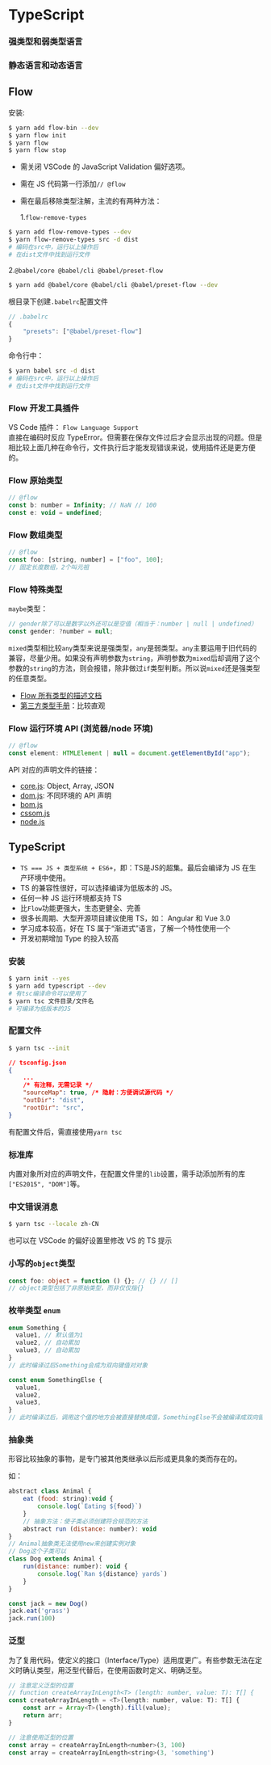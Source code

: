 # TypeScript

### 强类型和弱类型语言

### 静态语言和动态语言

## Flow

安装:

```bash
$ yarn add flow-bin --dev
$ yarn flow init
$ yarn flow
$ yarn flow stop
```

- 需关闭 VSCode 的 JavaScript Validation 偏好选项。
- 需在 JS 代码第一行添加`// @flow`
- 需在最后移除类型注解，主流的有两种方法：

  1.`flow-remove-types`

```bash
$ yarn add flow-remove-types --dev
$ yarn flow-remove-types src -d dist
# 编码在src中，运行以上操作后
# 在dist文件中找到运行文件
```

2.`@babel/core @babel/cli @babel/preset-flow`

```bash
$ yarn add @babel/core @babel/cli @babel/preset-flow --dev
```

根目录下创建`.babelrc`配置文件

```js
// .babelrc
{
    "presets": ["@babel/preset-flow"]
}
```

命令行中：

```bash
$ yarn babel src -d dist
# 编码在src中，运行以上操作后
# 在dist文件中找到运行文件
```

### Flow 开发工具插件

VS Code 插件： `Flow Language Support`  
直接在编码时反应 TypeError。但需要在保存文件过后才会显示出现的问题。但是相比较上面几种在命令行，文件执行后才能发现错误来说，使用插件还是更方便的。

### Flow 原始类型

```js
// @flow
const b: number = Infinity; // NaN // 100
const e: void = undefined;
```

### Flow 数组类型

```js
// @flow
const foo: [string, number] = ["foo", 100];
// 固定长度数组，2个叫元祖
```

### Flow 特殊类型

`maybe`类型：

```js
// gender除了可以是数字以外还可以是空值（相当于：number | null | undefined）
const gender: ?number = null;
```

`mixed`类型相比较`any`类型来说是强类型，`any`是弱类型。`any`主要运用于旧代码的兼容，尽量少用。如果没有声明参数为`string`，声明参数为`mixed`后却调用了这个参数的`string`的方法，则会报错，除非做过`if`类型判断。所以说`mixed`还是强类型的任意类型。

- [Flow 所有类型的描述文档](http://flow.org/en/docs/types/)
- [第三方类型手册](https://www.saltycrane.com/cheat-sheets/flow-type/latest)：比较直观

### Flow 运行环境 API (浏览器/node 环境)

```js
// @flow
const element: HTMLElement | null = document.getElementById("app");
```

API 对应的声明文件的链接：

- [core.js](https://github.com/facebook/flow/blob/master/lib/core.js): Object, Array, JSON
- [dom.js](https://github.com/facebook/flow/blob/master/lib/dom.js): 不同环境的 API 声明
- [bom.js](https://github.com/facebook/flow/blob/master/lib/bom.js)
- [cssom.js](https://github.com/facebook/flow/blob/master/lib/cssom.js)
- [node.js](https://github.com/facebook/flow/blob/master/lib/node.js)

## TypeScript

- `TS === JS + 类型系统 + ES6+`，即：TS是JS的超集。最后会编译为 JS 在生产环境中使用。
- TS 的兼容性很好，可以选择编译为低版本的 JS。
- 任何一种 JS 运行环境都支持 TS
- 比`Flow`功能更强大，生态更健全、完善
- 很多长周期、大型开源项目建议使用 TS，如： Angular 和 Vue 3.0
- 学习成本较高，好在 TS 属于“渐进式”语言，了解一个特性使用一个
- 开发初期增加 Type 的投入较高

### 安装

```bash
$ yarn init --yes
$ yarn add typescript --dev
# 有tsc编译命令可以使用了
$ yarn tsc 文件目录/文件名
# 可编译为低版本的JS
```

### 配置文件

```bash
$ yarn tsc --init
```

```json
// tsconfig.json
{
    ...
    /* 有注释，无需记录 */
    "sourceMap": true, /* 隐射：方便调试源代码 */
    "outDir": "dist",
    "rootDir": "src",
}
```

有配置文件后，需直接使用`yarn tsc`

### 标准库

内置对象所对应的声明文件，在配置文件里的`lib`设置，需手动添加所有的库`["ES2015", "DOM"]`等。

### 中文错误消息

```bash
$ yarn tsc --locale zh-CN
```

也可以在 VSCode 的偏好设置里修改 VS 的 TS 提示

### 小写的`object`类型

```ts
const foo: object = function () {}; // {} // []
// object类型包括了非原始类型，而非仅仅指{}
```

### 枚举类型 `enum`

```ts
enum Something {
  value1, // 默认值为1
  value2, // 自动累加
  value3, // 自动累加
}
// 此时编译过后Something会成为双向键值对对象

const enum SomethingElse {
  value1,
  value2,
  value3,
}
// 此时编译过后，调用这个值的地方会被直接替换成值，SomethingElse不会被编译成双向键值对对象
```

### 抽象类

形容比较抽象的事物，是专门被其他类继承以后形成更具象的类而存在的。

如：

```js
abstract class Animal {
    eat (food: string):void {
        console.log(`Eating ${food}`)
    }
    // 抽象方法：使子类必须创建符合规范的方法
    abstract run (distance: number): void
}
// Animal抽象类无法使用new来创建实例对象
// Dog这个子类可以
class Dog extends Animal {
    run(distance: number): void {
        console.log(`Ran ${distance} yards`)
    }
}

const jack = new Dog()
jack.eat('grass')
jack.run(100)
```

### 泛型

为了复用代码，使定义的接口（Interface/Type）适用度更广。有些参数无法在定义时确认类型，用泛型代替后，在使用函数时定义、明确泛型。

```js
// 注意定义泛型的位置
// function createArrayInLength<T> (length: number, value: T): T[] {
const createArrayInLength = <T>(length: number, value: T): T[] {
    const arr = Array<T>(length).fill(value);
    return arr;
}

// 注意使用泛型的位置
const array = createArrayInLength<number>(3, 100)
const array = createArrayInLength<string>(3, 'something')
```